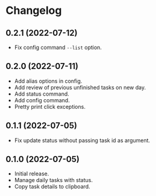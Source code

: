 # Changelog

## 0.2.1 (2022-07-12)

* Fix config command `--list` option.

## 0.2.0 (2022-07-11)

* Add alias options in config.
* Add review of previous unfinished tasks on new day.
* Add status command.
* Add config command.
* Pretty print click exceptions.

## 0.1.1 (2022-07-05)

* Fix update status without passing task id as argument.

## 0.1.0 (2022-07-05)

* Initial release.
* Manage daily tasks with status.
* Copy task details to clipboard.
